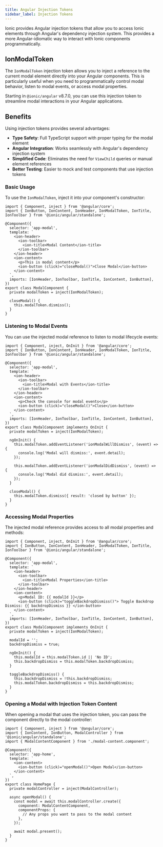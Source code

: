 ```yaml
---
title: Angular Injection Tokens
sidebar_label: Injection Tokens
---
```


<head>
  <title>Angular Injection Tokens | Access Ionic Elements via Dependency Injection</title>
  <meta
    name="description"
    content="Learn how to use Ionic's Angular injection tokens to access Ionic elements through Angular's dependency injection system for more streamlined component interactions."
  />
</head>

Ionic provides Angular injection tokens that allow you to access Ionic elements through Angular's dependency injection system. This provides a more Angular-idiomatic way to interact with Ionic components programmatically.

## IonModalToken

The `IonModalToken` injection token allows you to inject a reference to the current modal element directly into your Angular components. This is particularly useful when you need to programmatically control modal behavior, listen to modal events, or access modal properties.

Starting in `@ionic/angular` v8.7.0, you can use this injection token to streamline modal interactions in your Angular applications.

## Benefits

Using injection tokens provides several advantages:

- **Type Safety**: Full TypeScript support with proper typing for the modal element
- **Angular Integration**: Works seamlessly with Angular's dependency injection system
- **Simplified Code**: Eliminates the need for `ViewChild` queries or manual element references
- **Better Testing**: Easier to mock and test components that use injection tokens

### Basic Usage

To use the `IonModalToken`, inject it into your component's constructor:

```tsx
import { Component, inject } from '@angular/core';
import { IonButton, IonContent, IonHeader, IonModalToken, IonTitle, IonToolbar } from '@ionic/angular/standalone';

@Component({
  selector: 'app-modal',
  template: `
    <ion-header>
      <ion-toolbar>
        <ion-title>Modal Content</ion-title>
      </ion-toolbar>
    </ion-header>
    <ion-content>
      <p>This is modal content</p>
      <ion-button (click)="closeModal()">Close Modal</ion-button>
    </ion-content>
  `,
  imports: [IonHeader, IonToolbar, IonTitle, IonContent, IonButton],
})
export class ModalComponent {
  private modalToken = inject(IonModalToken);

  closeModal() {
    this.modalToken.dismiss();
  }
}
```

### Listening to Modal Events

You can use the injected modal reference to listen to modal lifecycle events:

```tsx
import { Component, inject, OnInit } from '@angular/core';
import { IonButton, IonContent, IonHeader, IonModalToken, IonTitle, IonToolbar } from '@ionic/angular/standalone';

@Component({
  selector: 'app-modal',
  template: `
    <ion-header>
      <ion-toolbar>
        <ion-title>Modal with Events</ion-title>
      </ion-toolbar>
    </ion-header>
    <ion-content>
      <p>Check the console for modal events</p>
      <ion-button (click)="closeModal()">Close</ion-button>
    </ion-content>
  `,
  imports: [IonHeader, IonToolbar, IonTitle, IonContent, IonButton],
})
export class ModalComponent implements OnInit {
  private modalToken = inject(IonModalToken);

  ngOnInit() {
    this.modalToken.addEventListener('ionModalWillDismiss', (event) => {
      console.log('Modal will dismiss:', event.detail);
    });

    this.modalToken.addEventListener('ionModalDidDismiss', (event) => {
      console.log('Modal did dismiss:', event.detail);
    });
  }

  closeModal() {
    this.modalToken.dismiss({ result: 'closed by button' });
  }
}
```

### Accessing Modal Properties

The injected modal reference provides access to all modal properties and methods:

```tsx
import { Component, inject, OnInit } from '@angular/core';
import { IonButton, IonContent, IonHeader, IonModalToken, IonTitle, IonToolbar } from '@ionic/angular/standalone';

@Component({
  selector: 'app-modal',
  template: `
    <ion-header>
      <ion-toolbar>
        <ion-title>Modal Properties</ion-title>
      </ion-toolbar>
    </ion-header>
    <ion-content>
      <p>Modal ID: {{ modalId }}</p>
      <ion-button (click)="toggleBackdropDismiss()"> Toggle Backdrop Dismiss: {{ backdropDismiss }} </ion-button>
    </ion-content>
  `,
  imports: [IonHeader, IonToolbar, IonTitle, IonContent, IonButton],
})
export class ModalComponent implements OnInit {
  private modalToken = inject(IonModalToken);

  modalId = '';
  backdropDismiss = true;

  ngOnInit() {
    this.modalId = this.modalToken.id || 'No ID';
    this.backdropDismiss = this.modalToken.backdropDismiss;
  }

  toggleBackdropDismiss() {
    this.backdropDismiss = !this.backdropDismiss;
    this.modalToken.backdropDismiss = this.backdropDismiss;
  }
}
```

### Opening a Modal with Injection Token Content

When opening a modal that uses the injection token, you can pass the component directly to the modal controller:

```tsx
import { Component, inject } from '@angular/core';
import { IonContent, IonButton, ModalController } from '@ionic/angular/standalone';
import { ModalContentComponent } from './modal-content.component';

@Component({
  selector: 'app-home',
  template: `
    <ion-content>
      <ion-button (click)="openModal()">Open Modal</ion-button>
    </ion-content>
  `,
})
export class HomePage {
  private modalController = inject(ModalController);

  async openModal() {
    const modal = await this.modalController.create({
      component: ModalContentComponent,
      componentProps: {
        // Any props you want to pass to the modal content
      },
    });

    await modal.present();
  }
}
```
